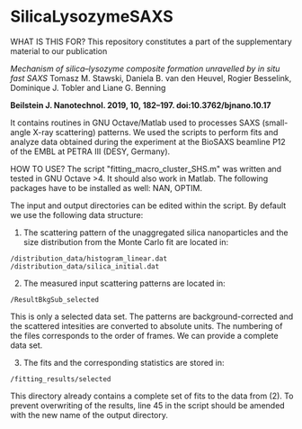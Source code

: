 # SilicaLysozymeSAXS

WHAT IS THIS FOR?
This repository constitutes a part of the supplementary material to our publication 

<i>Mechanism of silica–lysozyme composite formation unravelled by in situ fast SAXS</i>
Tomasz M. Stawski, Daniela B. van den Heuvel, Rogier Besselink, Dominique J. Tobler and Liane G. Benning

<b> Beilstein J. Nanotechnol. 2019, 10, 182–197. doi:10.3762/bjnano.10.17 </b>

It contains routines in GNU Octave/Matlab used to processes SAXS (small-angle X-ray scattering) patterns. We used the scripts to perform fits and analyze data obtained during the experiment at the BioSAXS beamline P12 of the EMBL at PETRA III (DESY, Germany).

HOW TO USE?
The script "fitting_macro_cluster_SHS.m" was written and tested in GNU Octave >4. It should also work in Matlab. The following packages have to be installed as well: NAN, OPTIM.

The input and output directories can be edited within the script. By default we use the following data structure:

  1. The scattering pattern of the unaggregated silica nanoparticles and the size distribution from the Monte Carlo fit are located in:

    /distribution_data/histogram_linear.dat
    /distribution_data/silica_initial.dat

  2. The measured input scattering patterns are located in:

    /ResultBkgSub_selected

  This is only a selected data set. The patterns are background-corrected and the scattered intesities are converted to absolute units. The numbering of the files corresponds to the order of frames. We can provide a complete data set.

  3. The fits and the corresponding statistics are stored in:

    /fitting_results/selected  

  This directory already contains a complete set of fits to the data from (2). To prevent overwriting of the results, line 45 in the script should be amended with the new name of the output directory.
